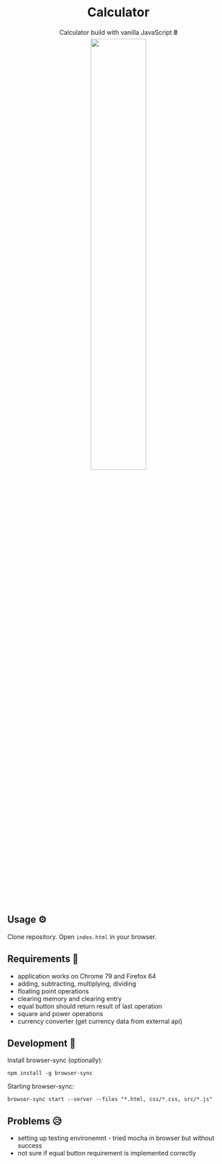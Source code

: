 <h1 align="center">Calculator</h1>

<div align="center">Calculator build with vanilla JavaScript 🖩</div>

<div align="center">
    <img src="https://i.imgur.com/LJx9blK.gif" width="50%">
</div>

## Usage ⚙️

Clone repository.
Open `index.html` in your browser.

## Requirements 🧬

- application works on Chrome 79 and Firefox 64
- adding, subtracting, multiplying, dividing
- floating point operations
- clearing memory and clearing entry
- equal button should return result of last operation
- square and power operations
- currency converter (get currency data from external api)

## Development 🦺

Install browser-sync (optionally):

```
npm install -g browser-sync
```


Starting browser-sync:

```
browser-sync start --server --files "*.html, css/*.css, src/*.js"
```

## Problems 😥

- setting up testing environemnt - tried mocha in browser but without success
- not sure if equal button requirement is implemented correctly
